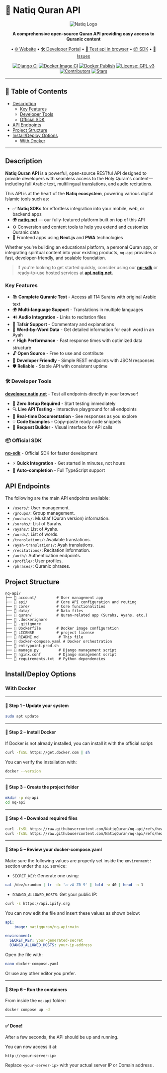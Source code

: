 # 📖 Natiq Quran API

<div align="center">

![Natiq Logo](https://img.shields.io/badge/Natiq-Quran%20API-green?style=for-the-badge&logo=data:image/svg+xml;base64,PHN2ZyB3aWR0aD0iMjQiIGhlaWdodD0iMjQiIHZpZXdCb3g9IjAgMCAyNCAyNCIgZmlsbD0ibm9uZSIgeG1sbnM9Imh0dHA6Ly93d3cudzMub3JnLzIwMDAvc3ZnIj4KPHBhdGggZD0iTTEyIDJMMTMuMDkgOC4yNkwyMCA5TDEzLjA5IDE1Ljc0TDEyIDIyTDEwLjkxIDE1Ljc0TDQgOUwxMC45MSA4LjI2TDEyIDJaIiBmaWxsPSJ3aGl0ZSIvPgo8L3N2Zz4K)

**A comprehensive open-source Quran API providing easy access to Quranic content**

• [🌐 Website](https://natiq.net/) • [🛠️ Developer Portal](https://developer.natiq.net) • [📖 Test api in browser](https://api.natiq.net) • [📦 SDK](https://github.com/NatiqQuran/nq-sdk) • [🐛 Issues](https://github.com/NatiqQuran/nq-api/issues)

[![Django CI](https://github.com/NatiqQuran/nq-api/actions/workflows/django.yml/badge.svg)](https://github.com/NatiqQuran/nq-api/actions/workflows/django.yml)
[![Docker Image CI](https://github.com/NatiqQuran/nq-api/actions/workflows/docker-image.yml/badge.svg)](https://github.com/NatiqQuran/nq-api/actions/workflows/docker-image.yml)
[![Docker Publish](https://github.com/NatiqQuran/nq-api/actions/workflows/docker-publish.yml/badge.svg)](https://github.com/NatiqQuran/nq-api/actions/workflows/docker-publish.yml)
[![License: GPL v3](https://img.shields.io/badge/License-GPLv3-blue.svg)](https://www.gnu.org/licenses/gpl-3.0)
[![Contributors](https://img.shields.io/github/contributors/NatiqQuran/nq-api)](https://github.com/NatiqQuran/nq-api/graphs/contributors)
[![Stars](https://img.shields.io/github/stars/NatiqQuran/nq-api?style=social)](https://github.com/NatiqQuran/nq-api/stargazers)

</div>

---

## 📑 Table of Contents

- [Description](#description)
  - [Key Features](#key-features)
  - [Developer Tools](#-developer-tools)
  - [Official SDK](#-official-sdk)
- [API Endpoints](#api-endpoints)
- [Project Structure](#%EF%B8%8F-developer-tools)
- [Install/Deploy Options](#installdeploy-options)
  - [With Docker](#with-docker)

---

## Description

**Natiq Quran API** is a powerful, open-source RESTful API designed to provide developers with seamless access to the Holy Quran's content—including full Arabic text, multilingual translations, and audio recitations.

This API is at the heart of the **Natiq ecosystem**, powering various digital Islamic tools such as:

- ✅ **Natiq SDKs** for effortless integration into your mobile, web, or backend apps
- 🌍 **[natiq.net](https://natiq.net)** — our fully-featured platform built on top of this API
- ⚙️ Conversion and content tools to help you extend and customize Quranic data
- 📱 Frontend apps using **Next.js** and **PWA** technologies

Whether you're building an educational platform, a personal Quran app, or integrating spiritual content into your existing products, `nq-api` provides a fast, developer-friendly, and scalable foundation.

> If you're looking to get started quickly, consider using our **[nq-sdk](https://github.com/NatiqQuran/nq-sdk)** or ready-to-use hosted services at **[api.natiq.net](https://api.natiq.net).**

### Key Features

- 📚 **Complete Quranic Text** - Access all 114 Surahs with original Arabic text
- 🌍 **Multi-language Support** - Translations in multiple languages
- 🔊 **Audio Integration** - Links to recitation files
- 📖 **Tafsir Support** - Commentary and explanations
- 📖 **Word-by-Word Data** - Get detailed information for each word in an Ayah
- ⚡ **High Performance** - Fast response times with optimized data structure
- 🔓 **Open Source** - Free to use and contribute
- 📱 **Developer Friendly** - Simple REST endpoints with JSON responses
- 🛡️ **Reliable** - Stable API with consistent uptime

### 🛠️ Developer Tools

**[developer.natiq.net](https://developer.natiq.net)** - Test all endpoints directly in your browser!

- 🎯 **Zero Setup Required** - Start testing immediately
- 🔍 **Live API Testing** - Interactive playground for all endpoints
- 📖 **Real-time Documentation** - See responses as you explore
- 💡 **Code Examples** - Copy-paste ready code snippets
- 🔧 **Request Builder** - Visual interface for API calls

### 📦 Official SDK

**[nq-sdk](https://github.com/NatiqQuran/nq-sdk)** - Official SDK for faster development

- ⚡ **Quick Integration** - Get started in minutes, not hours
- 🔄 **Auto-completion** - Full TypeScript support

## API Endpoints

The following are the main API endpoints available:

- `/users/`: User management.
- `/groups/`: Group management.
- `/mushafs/`: Mushaf (Quran version) information.
- `/surahs/`: List of Surahs.
- `/ayahs/`: List of Ayahs.
- `/words/`: List of words.
- `/translations/`: Available translations.
- `/ayah-translations/`: Ayah translations.
- `/recitations/`: Recitation information.
- `/auth/`: Authentication endpoints.
- `/profile/`: User profiles.
- `/phrases/`: Quranic phrases.

## Project Structure

```
nq-api/
├── 📁 account/         # User management app
├── 📁 api/             # Core API configuration and routing
├── 📁 core/            # Core functionalities
├── 📁 data/            # Data files
├── 📁 quran/           # Quran-related app (Surahs, Ayahs, etc.)
├── 📄 .dockerignore
├── 📄 .gitignore
├── 📄 Dockerfile       # Docker image configuration
├── 📄 LICENSE          # project license
├── 📄 README.md         # This file
├── 📄 docker-compose.yaml # Docker orchestration
├── 📄 entrypoint.prod.sh
├── 📄 manage.py         # Django management script
├── 📄 nginx.conf        # Django management script
└── 📄 requirements.txt  # Python dependencies
```

## Install/Deploy Options

### With Docker

---

#### 🔹 Step 1 – Update your system

```bash
sudo apt update
```

---

#### 🔹 Step 2 – Install Docker

If Docker is not already installed, you can install it with the official script:

```bash
curl -fsSL https://get.docker.com | sh
```

You can verify the installation with:

```bash
docker --version
```

---

#### 🔹 Step 3 – Create the project folder

```bash
mkdir -p nq-api
cd nq-api
```

---

#### 🔹 Step 4 – Download required files

```bash
curl -fsSL https://raw.githubusercontent.com/NatiqQuran/nq-api/refs/heads/main/docker-compose.yaml -o docker-compose.yaml
curl -fsSL https://raw.githubusercontent.com/NatiqQuran/nq-api/refs/heads/main/nginx.conf -o nginx.conf
```

---

#### 🔹 Step 5 – Review your docker-compose.yaml

Make sure the following values are properly set inside the `environment:` section under the `api` service:

* `SECRET_KEY`: Generate one using:

```bash
cat /dev/urandom | tr -dc 'a-zA-Z0-9' | fold -w 40 | head -n 1
```

* `DJANGO_ALLOWED_HOSTS`: Get your public IP:

```bash
curl -s https://api.ipify.org
```

You can now edit the file and insert these values as shown below:

```yaml
api:
    image: natiqquran/nq-api:main 
```

```yaml
environment:
  SECRET_KEY: your-generated-secret
  DJANGO_ALLOWED_HOSTS: your-ip-address

```

Open the file with:

```bash
nano docker-compose.yaml
```

Or use any other editor you prefer.

---

#### 🔹 Step 6 – Run the containers

From inside the `nq-api` folder:

```bash
docker compose up -d
```

---

#### ✅ Done!

After a few seconds, the API should be up and running.

You can now access it at:

```
http://<your-server-ip>
```

Replace `<your-server-ip>` with your actual server IP or Domain address .